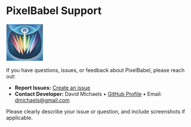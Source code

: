 # PixelBabel Support

<img src="pixel_babel_icon_image.png" width="100">

If you have questions, issues, or feedback about PixelBabel, please reach out:

- **Report Issues:** [Create an issue](https://github.com/dmichaels/PixelBabel/issues/new)
- **Contact Developer:** David Michaels • [GitHub Profile](https://github.com/dmichaels) • Email: dmichaels@gmail.com

Please clearly describe your issue or question, and include screenshots if applicable.
